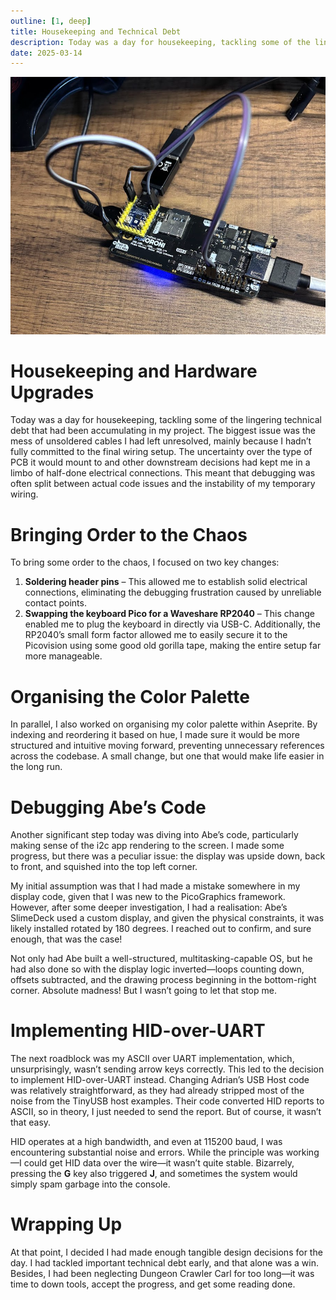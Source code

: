 ```yaml
---
outline: [1, deep]
title: Housekeeping and Technical Debt
description: Today was a day for housekeeping, tackling some of the lingering technical debt that had been accumulating in my project.
date: 2025-03-14
---
```


<BlogTitle />

![14](14.png)

# Housekeeping and Hardware Upgrades

Today was a day for housekeeping, tackling some of the lingering technical debt that had been accumulating in my project. The biggest issue was the mess of unsoldered cables I had left unresolved, mainly because I hadn’t fully committed to the final wiring setup. The uncertainty over the type of PCB it would mount to and other downstream decisions had kept me in a limbo of half-done electrical connections. This meant that debugging was often split between actual code issues and the instability of my temporary wiring.

# Bringing Order to the Chaos

To bring some order to the chaos, I focused on two key changes:

1. **Soldering header pins** – This allowed me to establish solid electrical connections, eliminating the debugging frustration caused by unreliable contact points.
2. **Swapping the keyboard Pico for a Waveshare RP2040** – This change enabled me to plug the keyboard in directly via USB-C. Additionally, the RP2040’s small form factor allowed me to easily secure it to the Picovision using some good old gorilla tape, making the entire setup far more manageable.

# Organising the Color Palette

In parallel, I also worked on organising my color palette within Aseprite. By indexing and reordering it based on hue, I made sure it would be more structured and intuitive moving forward, preventing unnecessary references across the codebase. A small change, but one that would make life easier in the long run.

# Debugging Abe’s Code

Another significant step today was diving into Abe’s code, particularly making sense of the i2c app rendering to the screen. I made some progress, but there was a peculiar issue: the display was upside down, back to front, and squished into the top left corner.

My initial assumption was that I had made a mistake somewhere in my display code, given that I was new to the PicoGraphics framework. However, after some deeper investigation, I had a realisation: Abe’s SlimeDeck used a custom display, and given the physical constraints, it was likely installed rotated by 180 degrees. I reached out to confirm, and sure enough, that was the case!

Not only had Abe built a well-structured, multitasking-capable OS, but he had also done so with the display logic inverted—loops counting down, offsets subtracted, and the drawing process beginning in the bottom-right corner. Absolute madness! But I wasn’t going to let that stop me.

# Implementing HID-over-UART

The next roadblock was my ASCII over UART implementation, which, unsurprisingly, wasn’t sending arrow keys correctly. This led to the decision to implement HID-over-UART instead. Changing Adrian’s USB Host code was relatively straightforward, as they had already stripped most of the noise from the TinyUSB host examples. Their code converted HID reports to ASCII, so in theory, I just needed to send the report. But of course, it wasn’t that easy.

HID operates at a high bandwidth, and even at 115200 baud, I was encountering substantial noise and errors. While the principle was working—I could get HID data over the wire—it wasn’t quite stable. Bizarrely, pressing the **G** key also triggered **J**, and sometimes the system would simply spam garbage into the console.

# Wrapping Up

At that point, I decided I had made enough tangible design decisions for the day. I had tackled important technical debt early, and that alone was a win. Besides, I had been neglecting Dungeon Crawler Carl for too long—it was time to down tools, accept the progress, and get some reading done.

